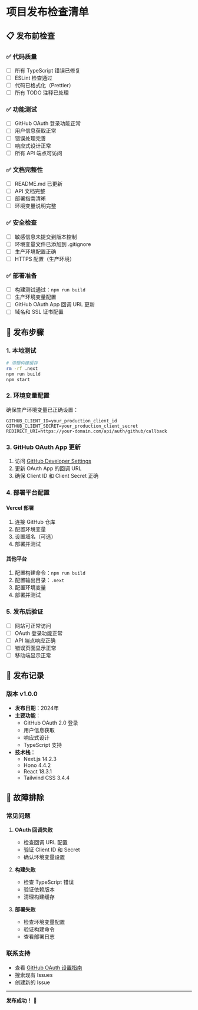 # 项目发布检查清单

## 📋 发布前检查

### ✅ 代码质量
- [ ] 所有 TypeScript 错误已修复
- [ ] ESLint 检查通过
- [ ] 代码已格式化（Prettier）
- [ ] 所有 TODO 注释已处理

### ✅ 功能测试
- [ ] GitHub OAuth 登录功能正常
- [ ] 用户信息获取正常
- [ ] 错误处理完善
- [ ] 响应式设计正常
- [ ] 所有 API 端点可访问

### ✅ 文档完整性
- [ ] README.md 已更新
- [ ] API 文档完整
- [ ] 部署指南清晰
- [ ] 环境变量说明完整

### ✅ 安全检查
- [ ] 敏感信息未提交到版本控制
- [ ] 环境变量文件已添加到 .gitignore
- [ ] 生产环境配置正确
- [ ] HTTPS 配置（生产环境）

### ✅ 部署准备
- [ ] 构建测试通过：`npm run build`
- [ ] 生产环境变量配置
- [ ] GitHub OAuth App 回调 URL 更新
- [ ] 域名和 SSL 证书配置

## 🚀 发布步骤

### 1. 本地测试
```bash
# 清理构建缓存
rm -rf .next
npm run build
npm start
```

### 2. 环境变量配置
确保生产环境变量已正确设置：
```env
GITHUB_CLIENT_ID=your_production_client_id
GITHUB_CLIENT_SECRET=your_production_client_secret
REDIRECT_URI=https://your-domain.com/api/auth/github/callback
```

### 3. GitHub OAuth App 更新
1. 访问 [GitHub Developer Settings](https://github.com/settings/developers)
2. 更新 OAuth App 的回调 URL
3. 确保 Client ID 和 Client Secret 正确

### 4. 部署平台配置

#### Vercel 部署
1. 连接 GitHub 仓库
2. 配置环境变量
3. 设置域名（可选）
4. 部署并测试

#### 其他平台
1. 配置构建命令：`npm run build`
2. 配置输出目录：`.next`
3. 配置环境变量
4. 部署并测试

### 5. 发布后验证
- [ ] 网站可正常访问
- [ ] OAuth 登录功能正常
- [ ] API 端点响应正确
- [ ] 错误页面显示正常
- [ ] 移动端显示正常

## 📝 发布记录

### 版本 v1.0.0
- **发布日期**：2024年
- **主要功能**：
  - GitHub OAuth 2.0 登录
  - 用户信息获取
  - 响应式设计
  - TypeScript 支持
- **技术栈**：
  - Next.js 14.2.3
  - Hono 4.4.2
  - React 18.3.1
  - Tailwind CSS 3.4.4

## 🔧 故障排除

### 常见问题

1. **OAuth 回调失败**
   - 检查回调 URL 配置
   - 验证 Client ID 和 Secret
   - 确认环境变量设置

2. **构建失败**
   - 检查 TypeScript 错误
   - 验证依赖版本
   - 清理构建缓存

3. **部署失败**
   - 检查环境变量配置
   - 验证构建命令
   - 查看部署日志

### 联系支持
- 查看 [GitHub OAuth 设置指南](GITHUB_OAUTH_SETUP.md)
- 搜索现有 Issues
- 创建新的 Issue

---

**发布成功！** 🎉 